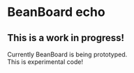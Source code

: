 # BeanBoard echo
## This is a work in progress!  
Currently BeanBoard is being prototyped.  
This is experimental code!  